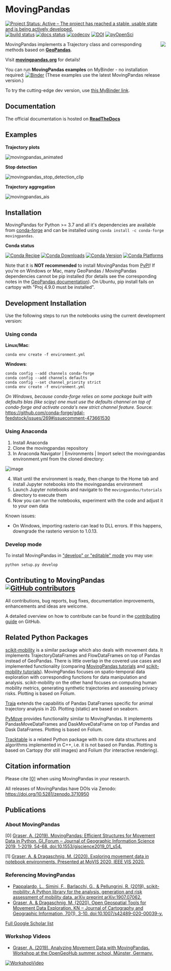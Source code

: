 # MovingPandas

[![Project Status: Active – The project has reached a stable, usable state and is being actively developed.](https://www.repostatus.org/badges/latest/active.svg)](https://www.repostatus.org/#active)
[![build status](https://travis-ci.com/anitagraser/movingpandas.svg?branch=master)](https://travis-ci.com/anitagraser/movingpandas)
[![docs status](https://readthedocs.org/projects/movingpandas/badge/?version=latest)](https://movingpandas.readthedocs.io/en/latest/)
[![codecov](https://codecov.io/gh/anitagraser/movingpandas/branch/master/graph/badge.svg)](https://codecov.io/gh/anitagraser/movingpandas)
[![DOI](https://zenodo.org/badge/161995245.svg)](https://zenodo.org/badge/latestdoi/161995245)
[![pyOpenSci](https://camo.githubusercontent.com/63ff31cdb80a06361e53ac2b9ac0d184118ebd0b/68747470733a2f2f74696e7975726c2e636f6d2f7932326e62387570)](https://github.com/pyOpenSci/software-review/issues/18)

<img align="right" src="https://anitagraser.github.io/movingpandas/pics/movingpandas.png">

MovingPandas implements a Trajectory class and corresponding methods based on **[GeoPandas](https://geopandas.org)**.

Visit **[movingpandas.org](http://movingpandas.org)** for details! 

You can run **MovingPandas examples** on MyBinder - no installation required: [![Binder](https://mybinder.org/badge_logo.svg)](https://mybinder.org/v2/gh/anitagraser/movingpandas-examples/main) (These examples use the latest MovingPandas release version.) 

To try the cutting-edge dev version, use [this MyBinder link](https://mybinder.org/v2/gh/anitagraser/movingpandas/binder-tag?filepath=tutorials/1-getting-started.ipynb).

## Documentation

The official documentation is hosted on **[ReadTheDocs](https://movingpandas.readthedocs.io)**

## Examples

**Trajectory plots**

![movingpandas_animated](https://user-images.githubusercontent.com/590385/89099729-a9f1da00-d3f1-11ea-91c2-904d477fdcb2.gif)

**Stop detection**

![movingpandas_stop_detection_clip](https://user-images.githubusercontent.com/590385/94711867-fbaed600-0348-11eb-8a43-4541d2d3205b.png)

**Trajectory aggregation**

![movingpandas_ais](https://user-images.githubusercontent.com/590385/73123664-5ad67280-3f92-11ea-8b42-02a0135f0f5c.PNG)

## Installation

MovingPandas for Python >= 3.7 and all it's dependencies are available from [conda-forge](https://anaconda.org/conda-forge/movingpandas) and can be installed using `conda install -c conda-forge movingpandas`.

**Conda status**

[![Conda Recipe](https://img.shields.io/badge/recipe-movingpandas-green.svg)](https://anaconda.org/conda-forge/movingpandas) 
[![Conda Downloads](https://img.shields.io/conda/dn/conda-forge/movingpandas.svg)](https://anaconda.org/conda-forge/movingpandas) 
[![Conda Version](https://img.shields.io/conda/vn/conda-forge/movingpandas.svg)](https://anaconda.org/conda-forge/movingpandas) 
[![Conda Platforms](https://img.shields.io/conda/pn/conda-forge/movingpandas.svg)](https://anaconda.org/conda-forge/movingpandas)

Note that it is **NOT recommended** to install MovingPandas from [PyPI](https://pypi.org/project/movingpandas/)!
If you're on Windows or Mac, many GeoPandas / MovingPandas dependencies cannot be pip installed 
(for details see the corresponding notes in the [GeoPandas documentation](https://geopandas.readthedocs.io/en/latest/getting_started/install.html)).
On Ubuntu, pip install fails on cartopy with "Proj 4.9.0 must be installed".

## Development Installation 

Use the following steps to run the notebooks using the current development version:

### Using conda

**Linux/Mac**:  

```
conda env create -f environment.yml
```

**Windows**: 

```
conda config --add channels conda-forge
conda config --add channels defaults
conda config --set channel_priority strict
conda env create -f environment.yml
```

*On Windows, because conda-forge relies on some package built with defaults blas (like scipy) one must use the defaults channel on top of conda-forge and activate conda's new strict channel feature.* Source: https://github.com/conda-forge/gdal-feedstock/issues/269#issuecomment-473661530

### Using Anaconda

1. Install Anaconda
2. Clone the movingpandas repository
3. In Anaconda Navigator | Environments | Import select the movingpandas environment.yml from the cloned directory:

![image](https://user-images.githubusercontent.com/590385/62143367-2db14c00-b2f0-11e9-8cb9-fb7993b7f62e.png)

4. Wait until the environment is ready, then change to the Home tab and install Jupyter notebooks into the movingpandas environment
5. Launch Jupyter notebooks and navigate to the `movingpandas/tutorials` directory to execute them
6. Now you can run the notebooks, experiment with the code and adjust it to your own data

Known issues:

* On Windows, importing rasterio can lead to DLL errors. If this happens, downgrade the rasterio version to 1.0.13.

### Develop mode

To install MovingPandas in ["develop" or "editable" mode](https://python-packaging-tutorial.readthedocs.io/en/latest/setup_py.html#develop-mode) you may use: 

```
python setup.py develop
```

## Contributing to MovingPandas [![GitHub contributors](https://img.shields.io/github/contributors/anitagraser/movingpandas.svg)](https://github.com/anitagraser/movingpandas/graphs/contributors)

All contributions, bug reports, bug fixes, documentation improvements, enhancements and ideas are welcome.

A detailed overview on how to contribute can be found in the [contributing guide](https://github.com/anitagraser/movingpandas/blob/master/CONTRIBUTING.md) on GitHub.

## Related Python Packages

[scikit-mobility](https://github.com/scikit-mobility/scikit-mobility) is a similar package which also deals with movement data. 
It implements TrajectoryDataFrames and FlowDataFrames on top of Pandas instead of GeoPandas. 
There is little overlap in the covered use cases and implemented functionality (comparing 
[MovingPandas tutorials](https://github.com/anitagraser/movingpandas/tree/master/tutorials) and 
[scikit-mobility tutorials](https://github.com/scikit-mobility/tutorials)). 
MovingPandas focuses on spatio-temporal data exploration with corresponding functions for data manipulation and analysis. 
scikit-mobility on the other hand focuses on computing human mobility metrics, generating synthetic trajectories 
and assessing privacy risks. Plotting is based on Folium. 

[Traja](https://github.com/traja-team/traja) extends the capabilitis of Pandas DataFrames specific for animal trajectory analysis in 2D. Plotting (static) are based on seaborn. 

[PyMove](https://github.com/InsightLab/PyMove) provides functionality similar to MovingPandas. 
It implements PandasMoveDataFrames and DaskMoveDataFrame on top of Pandas and Dask DataFrames. Plotting is based on Folium. 

[Tracktable](https://github.com/sandialabs/tracktable) is a related Python package with its core data structures and algorithms implemented in C++, i.e. it is not based on Pandas. Plotting is based on Cartopy (for still images) and Folium (for interactive rendering).

## Citation information

Please cite [[0]](#publications) when using MovingPandas in your research.

All releases of MovingPandas have DOIs via Zenodo: https://doi.org/10.5281/zenodo.3710950

## Publications

### About MovingPandas

[0] [Graser, A. (2019). MovingPandas: Efficient Structures for Movement Data in Python. GI_Forum ‒ Journal of Geographic Information Science 2019, 1-2019, 54-68. doi:10.1553/giscience2019_01_s54.](https://www.austriaca.at/rootcollection?arp=0x003aba2b)

[1] [Graser, A. & Dragaschnig, M. (2020). Exploring movement data in notebook environments. Presented at MoVIS 2020, IEEE VIS 2020.](http://move.geog.ucsb.edu/movis2020/)

### Referencing MovingPandas


* [Pappalardo, L., Simini, F., Barlacchi, G., & Pellungrini, R. (2019). scikit-mobility: A Python library for the analysis, generation and risk assessment of mobility data. arXiv preprint arXiv:1907.07062.](https://arxiv.org/abs/1907.07062)
* [Graser, A. & Dragaschnig, M. (2020). Open Geospatial Tools for Movement Data Exploration. KN ‒ Journal of Cartography and Geographic Information, 70(1), 3-10. doi:10.1007/s42489-020-00039-y.](https://link.springer.com/article/10.1007/s42489-020-00039-y)

[Full Google Scholar list](https://scholar.google.com/scholar?oi=bibs&hl=en&cites=10366998261774464895)

### Workshop Videos

* [Graser, A. (2019). Analyzing Movement Data with MovingPandas. Workshop at the OpenGeoHub summer school, Münster, Germany.](http://www.youtube.com/watch?v=qeLQfnpJV1g)

[![WorkshopVideo](https://user-images.githubusercontent.com/590385/67161044-f08cb100-f356-11e9-8799-f972175ec7f4.png)](http://www.youtube.com/watch?v=qeLQfnpJV1g "Anita Graser: Analyzing movement data")
